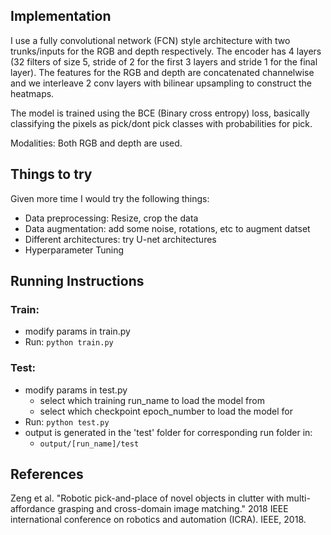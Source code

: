 ## Implementation

I use a fully convolutional network (FCN) style architecture with two trunks/inputs for the RGB and depth respectively. The encoder has 4 layers (32 filters of size 5, stride of 2 for the first 3 layers and stride 1 for the final layer). The features for the RGB and depth are concatenated channelwise and we interleave 2 conv layers with bilinear upsampling to construct the heatmaps.

The model is trained using the BCE (Binary cross entropy) loss, basically classifying the pixels as pick/dont pick classes with probabilities for pick.

Modalities: Both RGB and depth are used.

## Things to try

Given more time I would try the following things:

* Data preprocessing: Resize, crop the data
* Data augmentation: add some noise, rotations, etc to augment datset
* Different architectures: try U-net architectures
* Hyperparameter Tuning

## Running Instructions

### Train:

* modify params in train.py
* Run: `python train.py`

### Test:

* modify params in test.py
	* select which training run_name to load the model from
	* select which checkpoint epoch_number to load the model for
* Run: `python test.py`
* output is generated in the 'test' folder for corresponding run folder in:
	* `output/[run_name]/test`

## References

Zeng et al. "Robotic pick-and-place of novel objects in clutter with multi-affordance grasping and cross-domain image matching." 2018 IEEE international conference on robotics and automation (ICRA). IEEE, 2018.